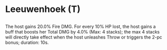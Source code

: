 # Leeuwenhoek (T)

## 

The host gains 20.0% Fire DMG. For every 10% HP lost, the host gains a buff that boosts her Total DMG by 4.0% (Max: 4 stacks); the max 4 stacks will directly take effect when the host unleashes Throw or triggers the 2-pc bonus; duration: 10s.